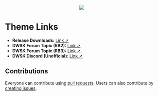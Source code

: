 <p align="center"><img src="https://raw.githubusercontent.com/TheRealDannyyy/Phase-Shift-Theme-Ports/master/.github/ASSETS/git_logo.png"></p>

# Theme Links
- <b>Release Downloads:</b> <a href="https://github.com/TheRealDannyyy/Phase-Shift-Theme-Ports/releases">Link ➚</a>
- <b>DWSK Forum Topic (RB2):</b> <a href="http://dwsk.proboards.com/thread/2795/rock-theme-phase-shift-steam">Link ➚</a>
- <b>DWSK Forum Topic (RB3):</b> <a href="http://dwsk.proboards.com/thread/2795/rock-theme-phase-shift-steam">Link ➚</a>
- <b>DWSK Discord (Unofficial):</b> <a href="https://discord.gg/5WA3fng">Link ➚</a>

## Contributions
Everyone can contribute using <a href="https://github.com/TheRealDannyyy/Phase-Shift-Theme-Ports/pulls">pull requests</a>. Users can also contribute by <a href="https://github.com/TheRealDannyyy/Phase-Shift-Theme-Ports/issues">creating issues</a>.
